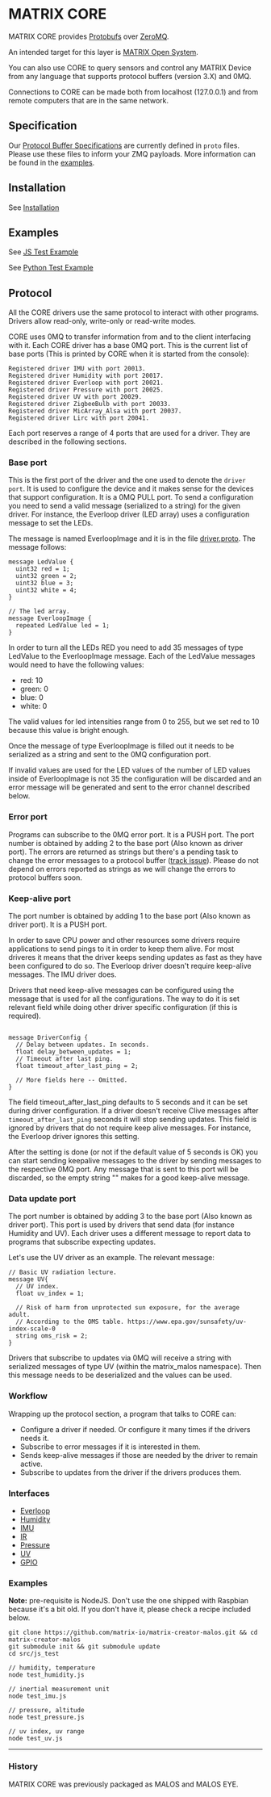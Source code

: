 # MATRIX CORE

MATRIX CORE provides [Protobufs](https://developers.google.com/protocol-buffers/) over [ZeroMQ](http://zeromq.org/). 

An intended target for this layer is [MATRIX Open System](http://github.com/matrix-io/matrix-os).

You can also use CORE to query sensors and control any MATRIX Device from any language that supports protocol buffers (version 3.X) and 0MQ.

Connections to CORE can be made both from localhost (127.0.0.1) and from remote computers that are in the same network.

## Specification

Our [Protocol Buffer Specifications](http://github.com/matrix-io/protocol-buffers) are currently defined in `proto` files. Please use these files to inform your ZMQ payloads. More information can be found in the [examples](examples).

## Installation

See [Installation](getting-started/installation.md)

## Examples

See [JS Test Example](examples/tests.md)

See [Python Test Example](examples/pytests.md)


## Protocol

All the CORE drivers use the same protocol to interact with other programs. Drivers allow read-only,
write-only or read-write modes.

CORE uses 0MQ to transfer information from and to the client interfacing with it. Each CORE driver has a base 0MQ port.
This is the current list of base ports (This is printed by CORE when it is started from the console):


```
Registered driver IMU with port 20013.
Registered driver Humidity with port 20017.
Registered driver Everloop with port 20021.
Registered driver Pressure with port 20025.
Registered driver UV with port 20029.
Registered driver ZigbeeBulb with port 20033.
Registered driver MicArray_Alsa with port 20037.
Registered driver Lirc with port 20041.
```

Each port reserves a range of 4 ports that are used for a driver. They are described in the following sections.


### Base port

This is the first port of the driver and the one used to denote the `driver port`.
It is used to configure the device and it makes sense for the devices that support configuration.
It is a 0MQ PULL port.
To send a configuration you need to send a valid message (serialized to a string) for the given driver. For instance, the
Everloop driver (LED array) uses a configuration message to set the LEDs.

The message is named EverloopImage and it is in the file [driver.proto](https://github.com/matrix-io/protocol-buffers/blob/master/malos/driver.proto).
The message follows:

```
message LedValue {
  uint32 red = 1;
  uint32 green = 2;
  uint32 blue = 3;
  uint32 white = 4;
}

// The led array.
message EverloopImage {
  repeated LedValue led = 1;
}
```

In order to turn all the LEDs RED you need to add 35 messages of type LedValue to the EverloopImage message.
Each of the LedValue messages would need to have the following values:

* red: 10
* green: 0
* blue: 0
* white: 0

The valid values for led intensities range from 0 to 255, but we set red to 10 because this value is bright enough.

Once the message of type EverloopImage is filled out it needs to be serialized as a string and sent to the 0MQ configuration port.

If invalid values are used for the LED values of the number of LED values inside of EverloopImage is not 35 the configuration will be discarded
and an error message will be generated and sent to the error channel described below.



### Error port

Programs can subscribe to the 0MQ error port. It is a PUSH port. The port number is obtained by adding 2 to the base port (Also known as driver port).
The errors are returned as strings but there's a pending task to change the error messages to a protocol buffer ([track issue](https://github.com/matrix-io/matrix-creator-malos/issues/21)).
Please do not depend on errors reported as strings as we will change the errors to protocol buffers soon.

### Keep-alive port

The port number is obtained by adding 1 to the base port (Also known as driver port). It is a PUSH port.

In order to save CPU power and other resources some drivers require applications to send pings to it in order to keep them alive.
For most driveres it means that the driver keeps sending updates as fast as they have been configured to do so.
The Everloop driver doesn't require keep-alive messages. The IMU driver does.

Drivers that need keep-alive messages can be configured using the message that is used for all the configurations.
The way to do it is set relevant field while doing other driver specific configuration (if this is required).


```

message DriverConfig {
  // Delay between updates. In seconds.
  float delay_between_updates = 1;
  // Timeout after last ping.
  float timeout_after_last_ping = 2;

  // More fields here -- Omitted.
}
```

The field timeout_after_last_ping defaults to 5 seconds and it can be set during driver configuration.
If a driver doesn't receive Clive messages after `timeout_after_last_ping` seconds  it will stop sending updates.
This field is ignored by drivers that do not require keep alive messages. For instance, the Everloop driver ignores this setting.

After the setting is done (or not if the default value of 5 seconds is OK) you can start sending keepalive messages to the
driver by sending messages to the respective 0MQ port. Any message that is sent to this port will be discarded, so the
empty string "" makes for a good keep-alive message.


### Data update port

The port number is obtained by adding 3 to the base port (Also known as driver port). This port is used by drivers that
send data (for instance Humidity and UV). Each driver uses a different message to report data to programs that subscribe
expecting updates.

Let's use the UV driver as an example. The relevant message:

```
// Basic UV radiation lecture.
message UV{
  // UV index.
  float uv_index = 1;

  // Risk of harm from unprotected sun exposure, for the average adult.
  // According to the OMS table. https://www.epa.gov/sunsafety/uv-index-scale-0
  string oms_risk = 2;
}
```

Drivers that subscribe to updates via 0MQ will receive a string with serialized messages of type UV (within the matrix_malos namespace).
Then this message needs to be deserialized and the values can be used.

### Workflow

Wrapping up the protocol section, a program that talks to CORE can:

* Configure a driver if needed. Or configure it many times if the drivers needs it.
* Subscribe to error messages if it is interested in them.
* Sends keep-alive messages if those are needed by the driver to remain active.
* Subscribe to updates from the driver if the drivers produces them.

### Interfaces

* [Everloop](reference/everloop.md)
* [Humidity](reference/humidity.md)
* [IMU](reference/imu.md)
* [IR](reference/lirc.md)
* [Pressure](reference/pressure.md)
* [UV](reference/uv.md)
* [GPIO](reference/gpio.md)




### Examples
**Note:** pre-requisite is NodeJS. Don't use the one shipped with Raspbian because it's a bit old. If you don't have it, please check a recipe included below.
```
git clone https://github.com/matrix-io/matrix-creator-malos.git && cd matrix-creator-malos
git submodule init && git submodule update
cd src/js_test

// humidity, temperature
node test_humidity.js 

// inertial measurement unit
node test_imu.js 

// pressure, altitude
node test_pressure.js 

// uv index, uv range
node test_uv.js
```
-------------------------


### History

MATRIX CORE was previously packaged as MALOS and MALOS EYE.
